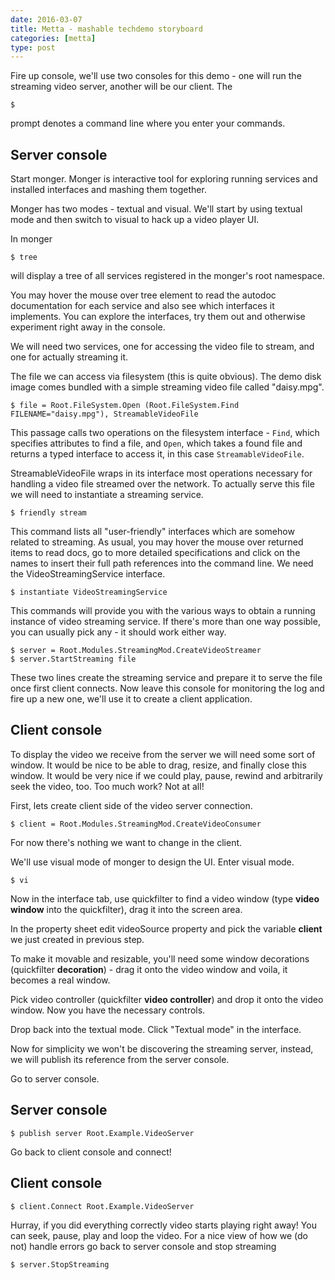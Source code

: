 ```yaml
---
date: 2016-03-07
title: Metta - mashable techdemo storyboard
categories: [metta]
type: post
---
```

Fire up console, we'll use two consoles for this demo - one will run the streaming video server, another will be our client. The

    $

prompt denotes a command line where you enter your commands.

## Server console

Start monger. Monger is interactive tool for exploring running services and installed interfaces and mashing them together.

Monger has two modes - textual and visual. We'll start by using textual mode and then switch to visual to hack up a video player UI.

In monger

    $ tree

will display a tree of all services registered in the monger's root namespace.

You may hover the mouse over tree element to read the autodoc documentation for each service and also see which interfaces it implements. You can explore the interfaces, try them out and otherwise experiment right away in the console.

We will need two services, one for accessing the video file to stream, and one for actually streaming it.

The file we can access via filesystem (this is quite obvious). The demo disk image comes bundled with a simple streaming video file called "daisy.mpg".


    $ file = Root.FileSystem.Open (Root.FileSystem.Find FILENAME="daisy.mpg"), StreamableVideoFile

This passage calls two operations on the filesystem interface - `Find`, which specifies attributes to find a file, and `Open`, which takes a found file and returns a typed interface to access it, in this case `StreamableVideoFile`.

StreamableVideoFile wraps in its interface most operations necessary for handling a video file streamed over the network. To actually serve this file we will need to instantiate a streaming service.

    $ friendly stream

This command lists all "user-friendly" interfaces which are somehow related to streaming. As usual, you may hover the mouse over returned items to read docs, go to more detailed specifications and click on the names to insert their full path references into the command line. We need the VideoStreamingService interface.

    $ instantiate VideoStreamingService

This commands will provide you with the various ways to obtain a running instance of video streaming service. If there's more than one way possible, you can usually pick any - it should work either way.

    $ server = Root.Modules.StreamingMod.CreateVideoStreamer
    $ server.StartStreaming file

These two lines create the streaming service and prepare it to serve the file once first client connects. Now leave this console for monitoring the log and fire up a new one, we'll use it to create a client application.

## Client console

To display the video we receive from the server we will need some sort of window. It would be nice to be able to drag, resize, and finally close this window. It would be very nice if we could play, pause, rewind and arbitrarily seek the video, too. Too much work? Not at all!

First, lets create client side of the video server connection.

    $ client = Root.Modules.StreamingMod.CreateVideoConsumer

For now there's nothing we want to change in the client.

We'll use visual mode of monger to design the UI. Enter visual mode.

    $ vi

Now in the interface tab, use quickfilter to find a video window (type **video window** into the quickfilter), drag it into the screen area.

In the property sheet edit videoSource property and pick the variable **client** we just created in previous step.

To make it movable and resizable, you'll need some window decorations (quickfilter **decoration**) - drag it onto the video window and voila, it becomes a real window.

Pick video controller (quickfilter **video controller**) and drop it onto the video window. Now you have the necessary controls.

Drop back into the textual mode. Click "Textual mode" in the interface.

Now for simplicity we won't be discovering the streaming server, instead, we will publish its reference from the server console.

Go to server console.

## Server console

    $ publish server Root.Example.VideoServer

Go back to client console and connect!

## Client console

    $ client.Connect Root.Example.VideoServer

Hurray, if you did everything correctly video starts playing right away! You can seek, pause, play and loop the video. For a nice view of how we (do not) handle errors go back to server console and stop streaming

    $ server.StopStreaming

